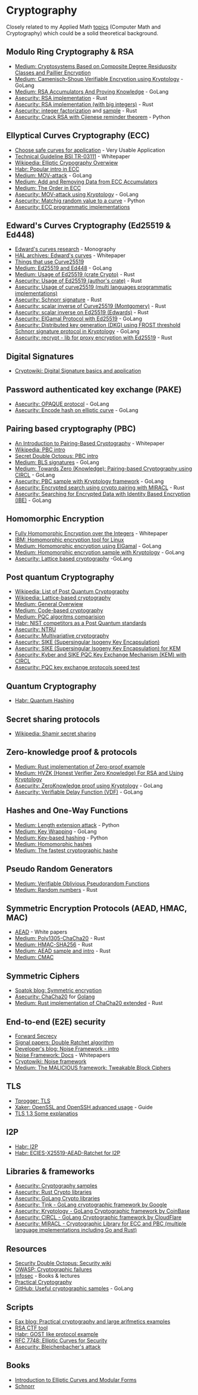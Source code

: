 # Cryptography
 
Closely related to my Applied Math [topics](https://github.com/mstrielnikov/Math) (Computer Math and Cryptography) which could be a solid theoretical background.

## Modulo Ring Cryptography & RSA
* [Medium: Cryptosystems Based on Composite Degree Residuosity Classes and Paillier Encryption](https://medium.com/asecuritysite-when-bob-met-alice/in-a-world-of-privacy-the-time-has-come-for-paillier-encryption-to-step-forward-bea8e701f3c3)
* [Medium: Camenisch-Shoup Verifiable Encryption using Kryptology](https://medium.com/asecuritysite-when-bob-met-alice/camenisch-shoup-verifiable-encryption-using-kryptology-and-golang-fba70e05727a) - GoLang
* [Medium: RSA Accumulators And Proving Knowledge](https://medium.com/asecuritysite-when-bob-met-alice/rsa-accumulators-and-proving-knowledge-c63bdb8817b8) - GoLang
* [Asecurity: RSA implementation](https://asecuritysite.com/rust/rsa02) - Rust
* [Asecurity: RSA implementation (with big integers)](https://asecuritysite.com/rust/rsa01) - Rust
* [Asecurity: integer factorization](https://asecuritysite.com/rust/factors?n=653764321953243) and [sample](https://asecuritysite.com/encryption/rsac) - Rust
* [Asecurity: Crack RSA with Cjienese reminder theorem](https://asecuritysite.com/cracking/rsa_crt) - Python 

## Ellyptical Curves Cryptography (ECC)
* [Choose safe curves for application](https://safecurves.cr.yp.to/) - Very Usable Application
* [Technical Guideline BSI TR-03111](https://www.bsi.bund.de/SharedDocs/Downloads/EN/BSI/Publications/TechGuidelines/TR03111/BSI-TR-03111_V-2-1_pdf.pdf?__blob=publicationFile&v=1) - Whitepaper
* [Wikipedia: Elliptic Crypography Overwiew](https://en.wikipedia.org/wiki/Elliptic-curve_cryptography)
* [Habr: Popular intro in ECC](https://habr.com/ru/post/335906/)
* [Medium: MOV-attack](https://medium.com/asecuritysite-when-bob-met-alice/cracking-elliptic-curves-with-the-mov-attack-b5ea00dcc939) - GoLang
* [Medium: Add and Removing Data from ECC Accumulators](https://billatnapier.medium.com/add-and-removing-data-from-ecc-accumulators-a459b97262de)
* [Medium: The Order in ECC](https://medium.com/asecuritysite-when-bob-met-alice/whats-the-order-in-ecc-ac8a8d5439e8)
* [Asecurity: MOV-attack using Kryptology](https://asecuritysite.com/kryptology/mov?a=50) - GoLang
* [Asecurity: Matchig random value to a curve](https://asecuritysite.com/encryption/tocurve) - Python
* [Asecurity: ECC programmatic implementations](https://asecuritysite.com/ecc/)

## Edward's Curves Cryptography (Ed25519 & Ed448)
* [Edward's curves research](https://core.ac.uk/download/pdf/146445895.pdf) - Monography
* [HAL archives: Edward's curves](https://hal.archives-ouvertes.fr/hal-01942759/document) - Whitepaper
* [Things that use Curve25519](https://ianix.com/pub/curve25519-deployment.html)
* [Medium: Ed25519 and Ed448](https://medium.com/asecuritysite-when-bob-met-alice/towards-web3-ed25519-ed448-and-ed2551-dilithium-32d36b06f499) - GoLang
* [Medium: Usage of Ed25519 (crate Crypto)](https://medium.com/asecuritysite-when-bob-met-alice/curve-25519-and-rust-4d3a3e379887) - Rust
* [Asecurity: Usage of Ed25519 (author's crate)](https://asecuritysite.com/rust/rust_ed25519) - Rust
* [Asecurity: Usage of curve25519 (multi languages programmatic implementations)](https://asecuritysite.com/curve25519)
* [Asecurity: Schnorr signature](https://asecuritysite.com/rust/rust_schnorr) - Rust
* [Asecurity: scalar inverse of Curve25519 (Montgomery)](https://asecuritysite.com/rust/rust_mont25519inv) - Rust
* [Asecurity: scalar inverse on Ed25519 (Edwards)](https://asecuritysite.com/rust/rust_ed25519inv) - Rust
* [Asecurity: ElGamal Protocol with Ed25519](https://asecuritysite.com/kryptology/elgamal01) - GoLang
* [Asecurity: Distributed key generation (DKG) using FROST threshold Schnorr signature protocol in Kryptology](https://asecuritysite.com/kryptology/dkg) - GoLang
* [Asecurity: recrypt - lib for proxy encryption with Ed25519](https://asecuritysite.com/rust/rust_transform) - Rust

## Digital Signatures
* [Cryptowiki: Digital Signature basics and application](http://cryptowiki.net/index.php?title=Слепая_электронная_подпись_и_ее_применения)

## Password authenticated key exchange (PAKE)
* [Asecurity: OPAQUE protocol](https://asecuritysite.com/encryption/op) - GoLang
* [Asecurity: Encode hash on elliptic curve](https://asecuritysite.com/circl/circl_hashto) - GoLang

## Pairing based cryptography (PBC)
* [An Introduction to Pairing-Based Cryptography](https://www.math.uwaterloo.ca/~ajmeneze/publications/pairings.pdf) - Whitepaper
* [Wikipedia: PBC intro](https://en.wikipedia.org/wiki/Pairing-based_cryptography)
* [Secret Double Octopus: PBC intro](https://doubleoctopus.com/security-wiki/encryption-and-cryptography/pairing-based-cryptography/)
* [Medium: BLS signatures](https://medium.com/asecuritysite-when-bob-met-alice/bls-signatures-fast-efficient-and-short-checked-with-the-magic-of-crypto-pairing-c63d17a38278) - GoLang
* [Medium: Towards Zero (Knowledge): Pairing-based Cryptography using CIRCL](https://medium.com/asecuritysite-when-bob-met-alice/towards-zero-knowledge-pairing-based-cryptography-using-circl-11b2bd531c92) - GoLang
* [Asecurity: PBC sample with Kryptology framework](https://asecuritysite.com/kryptology/pairing) - GoLang
* [Asecurity: Encrypted search using crypto pairing with MIRACL](https://asecuritysite.com/rust/rust_miracl02) - Rust
* [Asecurity: Searching for Encrypted Data with Identity Based Encryption (IBE)](https://asecuritysite.com/pairing/mir_ibe_search) - GoLang

## Homomorphic Encryption
* [Fully Homomorphic Encryption over the Integers](https://eprint.iacr.org/2009/616.pdf) - Whitepaper
* [IBM: Homomorphic encryption tool for Linux](https://habr.com/ru/company/dcmiran/blog/513388/)
* [Medium: Homomorphic encryption using ElGamal](https://billatnapier.medium.com/homomorphic-addition-and-subtraction-using-elgamal-3fa91be249a6) - GoLang
* [Medium: Homomorphic encryption sample with Kryptology](https://billatnapier.medium.com/towards-total-encryption-5fc11c7ce3e1) - GoLang
* [Asecurity: Lattice based cryptography](https://asecuritysite.com/encryption/go_lattice_cc5) -GoLang

## Post quantum Cryptography
* [Wikipedia: List of Post Quantum Cryptography](https://en.wikipedia.org/wiki/Post-quantum_cryptography)
* [Wikipedia: Lattice-based cryptography](https://en.wikipedia.org/wiki/Lattice-based_cryptography)
* [Medium: General Overwiew](https://billatnapier.medium.com/post-quantum-lattice-polynomials-and-modulo-afaa9caf8aa5)
* [Medium: Code-based cryptography](https://medium.com/asecuritysite-when-bob-met-alice/what-goes-around-comes-around-again-welcome-code-based-cryptography-a0098e372c8)
* [Medium: PQC algoritms comparision](https://medium.com/asecuritysite-when-bob-met-alice/the-league-table-of-post-quantum-cryptography-pqc-a752cc324eb9?sk=2e8501310534648a60c8afbc5e2c96d6)
* [Habr: NIST competitors as a Post Quantum standards](https://habr.com/ru/post/512410/)
* [Asecurity: NTRU](https://asecuritysite.com/encryption/ntru_key)
* [Asecurity: Multivariative cryptography](https://asecuritysite.com/encryption/multiv2)
* [Asecurity: SIKE (Supersingular Isogeny Key Encapsulation)](https://asecuritysite.com/encryption/sike)
* [Asecurity: SIKE (Supersingular Isogeny Key Encapsulation) for KEM](https://asecuritysite.com/circl/circl_sike)
* [Asecurity: Kyber and SIKE PQC Key Exchange Mechanism (KEM) with CIRCL](https://asecuritysite.com/circl/circl_kyber)
* [Asecurity: PQC key exchange protocols speed test](https://asecuritysite.com/pqc/pqc_kem)
 

## Quantum Cryptography
* [Habr: Quantum Hashing](https://habr.com/ru/company/yandex/blog/312072/)

## Secret sharing protocols
* [Wikipedia: Shamir secret sharing](https://en.wikipedia.org/wiki/Shamir%27s_Secret_Sharing)

## Zero-knowledge proof & protocols
* [Medium: Rust implementation of Zero-proof example](https://medium.com/asecuritysite-when-bob-met-alice/proving-you-know-answer-to-a-quadratic-equation-without-giving-the-answer-using-rust-crypto-a1d14228b5bd)
* [Medium: HVZK (Honest Verifier Zero Knowledge) For RSA and Using Kryptology](https://medium.com/asecuritysite-when-bob-met-alice/hvzk-honest-verifier-zero-knowledge-for-rsa-and-using-kryptology-e0f1aa86c24e)
* [Asecurity: ZeroKnowledge proof using Kryptology](https://asecuritysite.com/kryptology/zk?x=7&a=-1&b=-42) - GoLang
* [Asecurity: Verifiable Delay Function (VDF)](https://asecuritysite.com/principles/vdf) - GoLang

## Hashes and One-Way Functions
* [Medium: Length extension attack](https://billatnapier.medium.com/the-weaknesses-of-md5-sha1-and-sha-256-the-length-extension-attack-4e5902fb4ae4?sk=682294f4ce1bcd673997e0c546da2cc0) - Python
* [Medium: Key Wrapping](https://medium.com/asecuritysite-when-bob-met-alice/how-do-we-protect-an-encryption-key-meet-key-wrapping-25a0676a73c6) - GoLang
* [Medium: Key-based hashing](https://medium.com/asecuritysite-when-bob-met-alice/key-based-hashing-2a45e43bb014?sk=31818a6c44bc8c2ecbe84688a836a551) - Python
* [Medium: Homomorphic hashes](https://medium.com/asecuritysite-when-bob-met-alice/homomophic-hashes-efficient-trust-and-avoiding-complex-hashing-operations-1b288a17f7b1?sk=32b31b7740464d5c865092e955ba5e2a)
* [Medium: The fastest cryptographic hashe](https://medium.com/asecuritysite-when-bob-met-alice/whats-the-fastest-crypto-hash-around-and-can-i-generate-an-encryption-key-and-a-mac-30457b9aa164?sk=9102885be8b38088bc32286060a5f35e)

## Pseudo Random Generators
* [Medium: Verifiable Oblivious Pseudorandom Functions](https://medium.com/asecuritysite-when-bob-met-alice/we-give-away-too-many-of-our-digital-secrets-heres-verifiable-oblivious-pseudorandom-functions-13ba5f78380f?source=friends_link&sk=27d57da266c7fb50d5c2292fe1d2fa89)
* [Medium: Random numbers](https://medium.com/asecuritysite-when-bob-met-alice/a-rust-key-at-the-core-of-cybersecurity-is-random-numbers-d741d35ee56c) - Rust

## Symmetric Encryption Protocols (AEAD, HMAC, MAC)
* [AEAD](https://www.engineering.iastate.edu/~daji/seminar/papers/R02.ACMCCS.pdf) - White papers
* [Medium: Poly1305-ChaCha20](https://medium.com/asecuritysite-when-bob-met-alice/chacha20-and-rust-353c2f5b363) - Rust
* [Medium: HMAC-SHA256](https://medium.com/asecuritysite-when-bob-met-alice/hkdf-sha256-and-rust-fe23abde28f0) - Rust
* [Medium: AEAD sample and intro](https://medium.com/asecuritysite-when-bob-met-alice/so-what-is-aead-and-why-is-it-so-important-for-encryption-8e2bf16eed6f) - Rust
* [Medium: CMAC](https://medium.com/asecuritysite-when-bob-met-alice/i-know-hmac-but-whats-cmac-b859799af732?sk=04c73cfb2c88d2e0f11c770697f405a9)

## Symmetric Ciphers
* [Soatok blog: Symmetric encryption](https://soatok.blog/2020/07/12/comparison-of-symmetric-encryption-methods/)
* [Asecurity: ChaCha20](https://asecuritysite.com/encryption/go_chacha) for [Golang](https://pkg.go.dev/golang.org/x/crypto/chacha20poly1305)
* [Medium: Rust implementation of ChaCha20 extended](https://medium.com/asecuritysite-when-bob-met-alice/96-bit-nonces-too-small-try-xchacha20-and-rust-b773bb8c9bff) - Rust

## End-to-end (E2E) security
* [Forward Secrecy](https://en.wikipedia.org/wiki/Forward_secrecy)
* [Signal papers: Double Ratchet algorithm](https://valsamaras.medium.com/the-signal-protocol-and-the-double-ratchet-algorithm-e3d01d1e403f)
* [Developer's blog: Noise Framework - intro](https://duo.com/labs/tech-notes/noise-protocol-framework-intro)
* [Noise Framework: Docs](https://noiseprotocol.org/) - Whitepapers
* [Cryptowiki: Noise framework](http://cryptowiki.net/index.php?title=Noise_Protocol_Framework)
* [Medium: The MALICIOUS framework: Tweakable Block Ciphers](https://medium.com/asecuritysite-when-bob-met-alice/the-malicious-framework-tweakable-block-ciphers-ec1823077da5)

## TLS
* [Tprogger: TLS](https://tproger.ru/articles/tls-handshake-explained/)
* [Xaker: OpenSSL and OpenSSH advanced usage](https://xakep.ru/2012/10/29/hardcore-openssh-and-openssh/) - Guide
* [TLS 1.3 Some explanatios](https://tls.dxdt.ru/protocol-1.3.html)

## I2P
* [Habr: I2P](https://habr.com/ru/company/itsoft/blog/552072/?utm_source=telegram&utm_medium=social&utm_campaign=/ru/company/itsoft/blog/552072/)
* [Habr: ECIES-X25519-AEAD-Ratchet for I2P](https://m.habr.com/ru/post/504610/)

## Libraries & frameworks
* [Asecurity: Cryptography samples](https://asecuritysite.com/encryption/)
* [Asecurity: Rust Crypto libraries](https://asecuritysite.com/rust/)
* [Asecurity: GoLang Crypto libraries](https://asecuritysite.com/golang)
* [Asecurity: Tink - GoLang cryptographic framework by Google](https://asecuritysite.com/tink)
* [Asecurity: Kryptology - GoLang Cryptographic framework by CoinBase](https://asecuritysite.com/kryptology/)
* [Asecurity: CIRCL - GoLang Cryptographic framework by CloudFlare](https://asecuritysite.com/circl)
* [Asecurity: MIRACL - Cryptographic Library for ECC and PBC (multiple language implementations including Go and Rust)](https://asecuritysite.com/miracl/)

## Resources
* [Security Double Octopus: Security wiki](https://doubleoctopus.com/security-wiki/#security-wiki-content)
* [OWASP: Cryptographic failures](https://owasp.org/Top10/A02_2021-Cryptographic_Failures/)
* [Infosec](https://github.com/vlsergey/infosec) - Books & lectures
* [Practical Cryptography](https://cryptobook.nakov.com)
* [GitHub: Useful cryptographic samples](https://github.com/gtank/cryptopasta) - GoLang

## Scripts
* [Eax blog: Practical cryptography and large arifmetics examples](https://eax.me/elliptic-curves-crypto/)
* [RSA CTF tool](https://github.com/Ganapati/RsaCtfTool)
* [Habr: GOST like protocol example](https://habr.com/ru/post/452200/)
* [RFC 7748: Elliptic Curves for Security](https://tools.ietf.org/html/rfc7748)
* [Asecurity: Bleichenbacher's attack](https://asecuritysite.com/encryption/c_c3)

## Books
* [Introduction to Elliptic Curves and Modular Forms](http://www.ega-math.narod.ru/Books/Koblitz.htm)
* [Schnorr](http://apmi.bsu.by/assets/files/agievich/schnorr.pdf)
